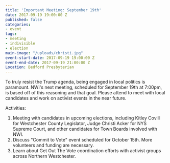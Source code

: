 ```yaml
---
title: 'Important Meeting: September 19th'
date: 2017-09-19 19:00:00 Z
published: false
categories:
- event
tags:
- meeting
- indivisible
- election
main-image: "/uploads/christi.jpg"
event-start-date: 2017-09-19 19:00:00 Z
event-end-date: 2017-09-19 21:00:00 Z
Location: Bedford Presbyterian
---
```


To truly resist the Trump agenda, being engaged in local politics is paramount. NWI's next meeting, scheduled for September 19th at 7:00pm, is based off of this reasoning and that goal. Please attend to meet with local candidates and work on activist events in the near future.

Activities:
1) Meeting with candidates in upcoming elections, including Kitley Covill for Westchester County Legislator, Judge Christi Acker for NYS Supreme Court, and other candidates for Town Boards involved with NWI.
2) Discuss "Commit to Vote" event scheduled for October 15th. More volunteers and funding are necessary. 
3) Learn about Get Out The Vote coordination efforts with activist groups across Northern Westchester.
